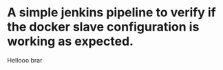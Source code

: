 # A simple jenkins pipeline to verify if the docker slave configuration is working as expected.
Hellooo brar
